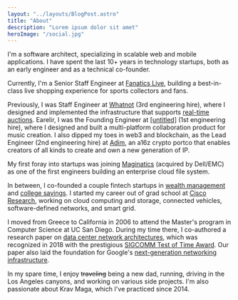 ```yaml
---
layout: "../layouts/BlogPost.astro"
title: "About"
description: "Lorem ipsum dolor sit amet"
heroImage: "/social.jpg"
---
```


I'm a software architect, specializing in scalable web and mobile
applications. I have spent the last 10+ years in technology startups,
both as an early engineer and as a technical co-founder.

Currently, I'm a Senior Staff Engineer at [Fanatics Live](https://www.fanatics.live/),
building a best-in-class live shopping experience for sports collectors and fans.

Previously, I was Staff Engineer at [Whatnot](https://www.whatnot.com) (3rd engineering
hire), where I designed and implemented the infrastructure that supports
[real-time auctions](https://thinkingelixir.com/podcast-episodes/051-live-auctions-with-alex-loukissas/).
Earelir, I was the Founding Engineer at [[untitled]](https://untitledinbrackets) (1st
engineering hire), where I designed and built a multi-platform collaboration product
for music creation. I also dipped my toes in web3 and blockchain, as the Lead Engineer
(2nd engineering hire) at [Adim](https://adimverse.com), an a16z crypto portco that
enables creators of all kinds to create and own a new generation of IP.

My first foray into startups was joining
[Maginatics](https://web.archive.org/web/20140628160659/https://maginatics.com/)
(acquired by Dell/EMC) as one of the first engineers building an enterprise
cloud file system.

In between, I co-founded a couple fintech startups in [wealth management](https://agentrisk.com/)
and [college savings](http://web.archive.org/web/20180319000951/http://easy529.com/).
I started my career out of grad school at [Cisco Research](https://research.cisco.com/),
working on cloud computing and storage, connected vehicles, software-defined networks,
and smart grid.

I moved from Greece to California in 2006 to attend the Master's program in
Computer Science at UC San Diego. During my time there, I co-authored a research
paper on [data center network architectures](https://dl.acm.org/citation.cfm?id=1402967),
which was recognized in 2018 with the prestigious
[SIGCOMM Test of Time Award](https://www.sigcomm.org/awards/test-of-time-paper-award).
Our paper also laid the foundation for Google's
[next-generation networking infrastructure](https://ai.google/research/pubs/pub43837).

In my spare time, I enjoy <s>traveling</s> being a new dad, running, driving
in the Los Angeles canyons, and working on various side projects. I'm also
passionate about Krav Maga, which I've practiced since 2014.
